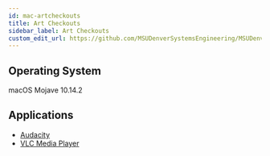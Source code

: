 ```yaml
---
id: mac-artcheckouts
title: Art Checkouts
sidebar_label: Art Checkouts
custom_edit_url: https://github.com/MSUDenverSystemsEngineering/MSUDenverSystemsEngineering.github.io/edit/source/docs/image-mac-artcheckouts.md
---
```


## Operating System
macOS Mojave 10.14.2

## Applications
* [Audacity](package-mac-audacity.md)
* [VLC Media Player](package-mac-vlc.md)
